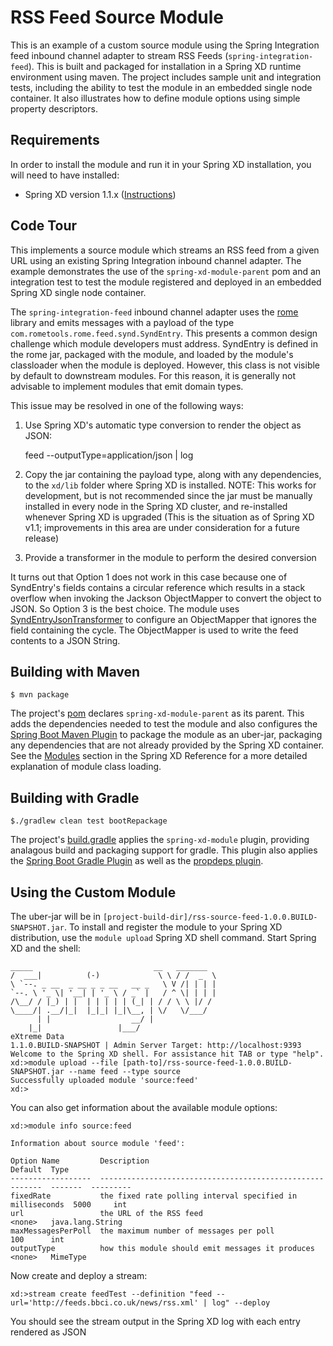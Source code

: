 RSS Feed Source Module
=============================

This is an example of a custom source module using the Spring Integration feed inbound channel adapter to stream RSS Feeds (`spring-integration-feed`). This is built and packaged for installation in a Spring XD runtime environment using maven. The project includes sample unit and integration tests, including the ability to test the module in an embedded single node container. It also illustrates how to define module options using simple property descriptors.

## Requirements

In order to install the module and run it in your Spring XD installation, you will need to have installed:

* Spring XD version 1.1.x ([Instructions](http://docs.spring.io/spring-xd/docs/current/reference/html/#getting-started))

## Code Tour

This implements a source module which streams an RSS feed from a given URL using an existing Spring Integration inbound channel adapter. The example demonstrates the use of the `spring-xd-module-parent` pom and an integration test to test the module registered and deployed in an embedded Spring XD single node container.

The `spring-integration-feed` inbound channel adapter uses the [rome][] library and emits messages with a payload of the type `com.rometools.rome.feed.synd.SyndEntry`. This presents a common design challenge which module developers must address. SyndEntry is defined in the rome jar, packaged with the module, and loaded by the module's classloader when the module is deployed. However, this class is not visible by default to downstream modules. For this reason, it is generally not advisable to implement modules that emit domain types. 

This issue may be resolved in one of the following ways:

1) Use Spring XD's automatic type conversion to render the object as JSON:

    feed --outputType=application/json | log

2) Copy the jar containing the payload type, along with any dependencies, to the `xd/lib` folder where Spring XD is installed. NOTE: This works for development, but is not recommended since the jar must be manually installed in every node in the Spring XD cluster, and re-installed whenever Spring XD is upgraded (This is the situation as of Spring XD v1.1; improvements in this area are under consideration for a future release)

3) Provide a transformer in the module to perform the desired conversion

It turns out that Option 1 does not work in this case because one of SyndEntry's fields contains a circular reference which results in a stack overflow when invoking the Jackson ObjectMapper to convert the object to JSON. So Option 3 is the best choice. The module uses [SyndEntryJsonTransformer][] to configure an ObjectMapper that ignores the field containing the cycle. The ObjectMapper is used to write the feed contents to a JSON String.

## Building with Maven

	$ mvn package

The project's [pom][] declares `spring-xd-module-parent` as its parent. This adds the dependencies needed to test the module and also configures the [Spring Boot Maven Plugin][] to package the module as an uber-jar, packaging any dependencies that are not already provided by the Spring XD container. See the [Modules][] section in the Spring XD Reference for a more detailed explanation of module class loading.

## Building with Gradle

	$./gradlew clean test bootRepackage

The project's [build.gradle][] applies the `spring-xd-module` plugin, providing analagous build and packaging support for gradle. This plugin also applies the [Spring Boot Gradle Plugin][] as well as the [propdeps plugin][]. 

## Using the Custom Module

The uber-jar will be in `[project-build-dir]/rss-source-feed-1.0.0.BUILD-SNAPSHOT.jar`. To install and register the module to your Spring XD distribution, use the `module upload` Spring XD shell command. Start Spring XD and the shell:


	_____                           __   _______
	/  ___|          (-)             \ \ / /  _  \
	\ `--. _ __  _ __ _ _ __   __ _   \ V /| | | |
 	`--. \ '_ \| '__| | '_ \ / _` |   / ^ \| | | |
	/\__/ / |_) | |  | | | | | (_| | / / \ \ |/ /
	\____/| .__/|_|  |_|_| |_|\__, | \/   \/___/
    	  | |                  __/ |
      	|_|                 |___/
	eXtreme Data
	1.1.0.BUILD-SNAPSHOT | Admin Server Target: http://localhost:9393
	Welcome to the Spring XD shell. For assistance hit TAB or type "help".
	xd:>module upload --file [path-to]/rss-source-feed-1.0.0.BUILD-SNAPSHOT.jar --name feed --type source
	Successfully uploaded module 'source:feed'
	xd:>


You can also get information about the available module options:

	xd:>module info source:feed

	Information about source module 'feed':

  	Option Name         Description                                                Default  Type
  	------------------  ---------------------------------------------------------  -------  ---------
  	fixedRate           the fixed rate polling interval specified in milliseconds  5000     int
  	url                 the URL of the RSS feed                                    <none>   java.lang.String
  	maxMessagesPerPoll  the maximum number of messages per poll                    100      int
  	outputType          how this module should emit messages it produces           <none>   MimeType


Now create and deploy a stream:

	xd:>stream create feedTest --definition "feed --url='http://feeds.bbci.co.uk/news/rss.xml' | log" --deploy


You should see the stream output in the Spring XD log with each entry rendered as JSON


[pom]: https://github.com/spring-projects/spring-xd-samples/blob/master/rss-feed-source/pom.xml
[build.gradle]: https://github.com/spring-projects/spring-xd-samples/blob/master/rss-feed-source/build.gradle
[Spring Boot Maven Plugin]: http://docs.spring.io/spring-boot/docs/current/reference/html/build-tool-plugins-maven-plugin.html
[Spring Boot Gradle Plugin]: http://docs.spring.io/spring-boot/docs/current-SNAPSHOT/reference/html/build-tool-plugins-gradle-plugin.html
[propdeps plugin]: https://github.com/spring-projects/gradle-plugins/tree/master/propdeps-plugin
[Modules]: http://docs.spring.io/spring-xd/docs/current/reference/html/#modules
[rome]: http://rometools.github.io/rome/
[SyndEntryJsonTransformer]:  https://github.com/spring-projects/spring-xd-samples/blob/master/rss-feed-source/src/main/java/com/acme/SyndEntryJsonTransformer.java
